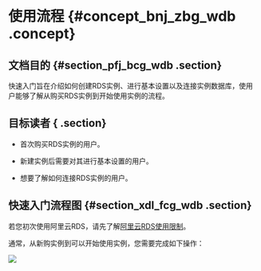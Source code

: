 # 使用流程 {#concept_bnj_zbg_wdb .concept}

## 文档目的 {#section_pfj_bcg_wdb .section}

快速入门旨在介绍如何创建RDS实例、进行基本设置以及连接实例数据库，使用户能够了解从购买RDS实例到开始使用实例的流程。

## 目标读者 { .section}

-   首次购买RDS实例的用户。

-   新建实例后需要对其进行基本设置的用户。

-   想要了解如何连接RDS实例的用户。


## 快速入门流程图 {#section_xdl_fcg_wdb .section}

若您初次使用阿里云RDS，请先了解[阿里云RDS使用限制](intl.zh-CN/快速入门PostgreSQL版/使用限制.md)。

通常，从新购实例到可以开始使用实例，您需要完成如下操作：

![](http://static-aliyun-doc.oss-cn-hangzhou.aliyuncs.com/assets/img/7845/15440586402954_zh-CN.png)

